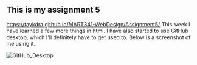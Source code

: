 ## This is my assignment 5
https://taykdra.github.io/MART341-WebDesign/Assignment5/ This week I have learned a few more things in html. I have also started to use GitHub desktop, which I'll definitely have to get used to. Below is a screenshot of me using it.

![GitHub_Desktop](https://github.com/taykdra/MART341-WebDesign/assets/143915603/3b7c42bc-60e7-49cd-918d-a13639dfc8a0)
